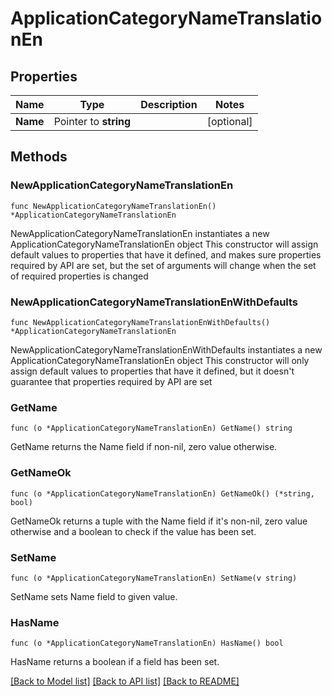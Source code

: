 # ApplicationCategoryNameTranslationEn

## Properties

Name | Type | Description | Notes
------------ | ------------- | ------------- | -------------
**Name** | Pointer to **string** |  | [optional] 

## Methods

### NewApplicationCategoryNameTranslationEn

`func NewApplicationCategoryNameTranslationEn() *ApplicationCategoryNameTranslationEn`

NewApplicationCategoryNameTranslationEn instantiates a new ApplicationCategoryNameTranslationEn object
This constructor will assign default values to properties that have it defined,
and makes sure properties required by API are set, but the set of arguments
will change when the set of required properties is changed

### NewApplicationCategoryNameTranslationEnWithDefaults

`func NewApplicationCategoryNameTranslationEnWithDefaults() *ApplicationCategoryNameTranslationEn`

NewApplicationCategoryNameTranslationEnWithDefaults instantiates a new ApplicationCategoryNameTranslationEn object
This constructor will only assign default values to properties that have it defined,
but it doesn't guarantee that properties required by API are set

### GetName

`func (o *ApplicationCategoryNameTranslationEn) GetName() string`

GetName returns the Name field if non-nil, zero value otherwise.

### GetNameOk

`func (o *ApplicationCategoryNameTranslationEn) GetNameOk() (*string, bool)`

GetNameOk returns a tuple with the Name field if it's non-nil, zero value otherwise
and a boolean to check if the value has been set.

### SetName

`func (o *ApplicationCategoryNameTranslationEn) SetName(v string)`

SetName sets Name field to given value.

### HasName

`func (o *ApplicationCategoryNameTranslationEn) HasName() bool`

HasName returns a boolean if a field has been set.


[[Back to Model list]](HOW-TO.md#documentation-for-models) [[Back to API list]](HOW-TO.md#documentation-for-api-endpoints) [[Back to README]](HOW-TO.md)


